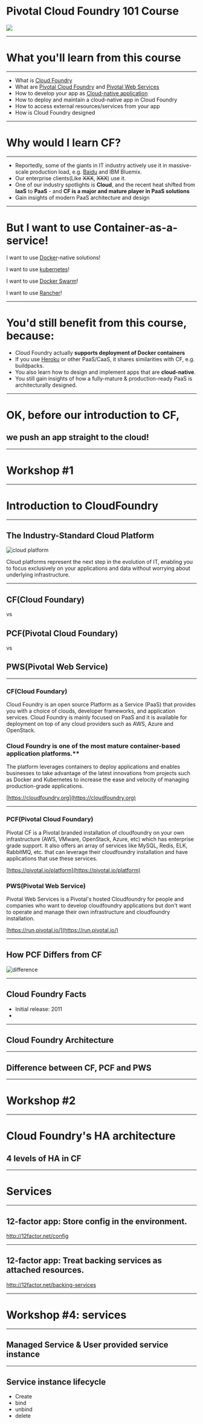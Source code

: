 <!-- page_number: true -->
# Pivotal Cloud Foundry 101 Course

![](https://upload.wikimedia.org/wikipedia/en/thumb/b/bb/CloudFoundryCorp_vertical.svg/1280px-CloudFoundryCorp_vertical.svg.png)

---

# What you'll learn from this course

---

- What is [Cloud Foundry](https://www.cloudfoundry.org/)
- What are [Pivotal Cloud Foundry](https://pivotal.io/platform) and [Pivotal Web Services](http://run.pivotal.io/)
- How to develop your app as [Cloud-native application](12factor.net)
- How to deploy and maintain a cloud-native app in Cloud Foundry
- How to access external resources/services from your app
- How is Cloud Foundry designed

---

# Why would I learn CF?

---

- Reportedly, some of the giants in IT industry actively use it in massive-scale production load, e.g. [Baidu](https://www.wired.com/2013/07/cloudfoundry/) and IBM Bluemix.
- Our enterprise clients(Like ~~XXX~~, ~~XXX~~) use it.
- One of our industry spotlights is **Cloud**, and the recent heat shifted from **IaaS** to **PaaS** - and **CF is a major and mature player in PaaS solutions**
- Gain insights of modern PaaS architecture and design

---

# But I want to use Container-as-a-service!

I want to use [Docker](https://www.docker.com/)-native solutions!

I want to use [kubernetes](https://kubernetes.io/)!

I want to use [Docker Swarm](https://github.com/docker/swarm)!

I want to use [Rancher](http://rancher.com/)!

---

# You'd still benefit from this course, because:

- Cloud Foundry actually **supports deployment of Docker containers**
- If you use [Heroku](https://www.heroku.com/) or other PaaS/CaaS, it shares similarities with CF, e.g. buildpacks.
- You also learn how to design and implement apps that are **cloud-native**.
- You still gain insights of how a fully-mature & production-ready PaaS is architecturally designed.

---

# OK, before our introduction to CF,

## we push an app straight to the cloud!

---

# Workshop #1

---

# Introduction to CloudFoundry

---
## The Industry-Standard Cloud Platform
![cloud platform](https://docs.pivotal.io/pivotalcf/1-10/concepts/images/power-of-platform.png "industry standard platforms")

Cloud platforms represent the next step in the evolution of IT, enabling you to focus exclusively on your applications and data without worrying about underlying infrastructure.

---
## CF(Cloud Foundary) 
vs
## PCF(Pivotal Cloud Foundary) 
vs
## PWS(Pivotal Web Service)
---
### CF(Cloud Foundary)
Cloud Foundry is an open source Platform as a Service (PaaS) that provides you with a choice of clouds, developer frameworks, and application services. Cloud Foundry is mainly focused on PaaS and it is available for deployment on top of any cloud providers such as AWS, Azure and OpenStack.

### Cloud Foundry is one of the most mature container-based application platforms.**

The platform leverages containers to deploy applications and enables businesses to take advantage of the latest innovations from projects such as Docker and Kubernetes to increase the ease and velocity of managing production-grade applications.

[https://cloudfoundry.org](https://cloudfoundry.org)

---

### PCF(Pivotal Cloud Foundary)
Pivotal CF is a Pivotal branded installation of cloudfoundry on your own infrastructure (AWS, VMware, OpenStack, Azure, etc) which has enterprise grade support. It also offers an array of services like MySQL, Redis, ELK, RabbitMQ, etc.  that can leverage their cloudfoundry installation and have applications that use these services.

[https://pivotal.io/platform](https://pivotal.io/platform)

### PWS(Pivotal Web Service)
Pivotal Web Services is a Pivotal's hosted Cloudfoundry for people and companies who want to develop cloudfoundry applications but don't want to operate and manage their own infrastructure and cloudfoundry installation.

[https://run.pivotal.io/](https://run.pivotal.io/)

---
## How PCF Differs from CF
![difference](https://docs.pivotal.io/pivotalcf/1-10/customizing/images/pcf-commercialization.png "PCF VS CF")

---

## Cloud Foundry Facts

- Initial release: 2011
- 

---

## Cloud Foundry Architecture

---

## Difference between CF, PCF and PWS

---

# Workshop #2

---

# Cloud Foundry's HA architecture

## 4 levels of HA in CF

---

# Services

---

## 12-factor app: Store config in the environment.

http://12factor.net/config

---

## 12-factor app: Treat backing services as attached resources.

http://12factor.net/backing-services

---

# Workshop #4: services

---

## Managed Service & User provided service instance

---

## Service instance lifecycle

- Create
- bind
- unbind
- delete

